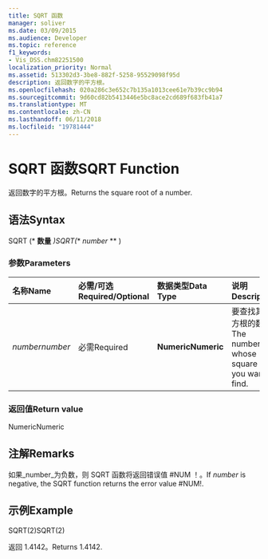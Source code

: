 ```yaml
---
title: SQRT 函数
manager: soliver
ms.date: 03/09/2015
ms.audience: Developer
ms.topic: reference
f1_keywords:
- Vis_DSS.chm82251500
localization_priority: Normal
ms.assetid: 513302d3-3be8-882f-5258-95529098f95d
description: 返回数字的平方根。
ms.openlocfilehash: 020a286c3e652c7b135a1013cee61e7b39cc9b94
ms.sourcegitcommit: 9d60cd82b5413446e5bc8ace2cd689f683fb41a7
ms.translationtype: MT
ms.contentlocale: zh-CN
ms.lasthandoff: 06/11/2018
ms.locfileid: "19781444"
---
```

# <a name="sqrt-function"></a><span data-ttu-id="fe8d5-103">SQRT 函数</span><span class="sxs-lookup"><span data-stu-id="fe8d5-103">SQRT Function</span></span>

<span data-ttu-id="fe8d5-104">返回数字的平方根。</span><span class="sxs-lookup"><span data-stu-id="fe8d5-104">Returns the square root of a number.</span></span> 
  
## <a name="syntax"></a><span data-ttu-id="fe8d5-105">语法</span><span class="sxs-lookup"><span data-stu-id="fe8d5-105">Syntax</span></span>

<span data-ttu-id="fe8d5-106">SQRT (* **数量** *)</span><span class="sxs-lookup"><span data-stu-id="fe8d5-106">SQRT(** *number* ** )</span></span> 
  
### <a name="parameters"></a><span data-ttu-id="fe8d5-107">参数</span><span class="sxs-lookup"><span data-stu-id="fe8d5-107">Parameters</span></span>

|<span data-ttu-id="fe8d5-108">**名称**</span><span class="sxs-lookup"><span data-stu-id="fe8d5-108">**Name**</span></span>|<span data-ttu-id="fe8d5-109">**必需/可选**</span><span class="sxs-lookup"><span data-stu-id="fe8d5-109">**Required/Optional**</span></span>|<span data-ttu-id="fe8d5-110">**数据类型**</span><span class="sxs-lookup"><span data-stu-id="fe8d5-110">**Data Type**</span></span>|<span data-ttu-id="fe8d5-111">**说明**</span><span class="sxs-lookup"><span data-stu-id="fe8d5-111">**Description**</span></span>|
|:-----|:-----|:-----|:-----|
| <span data-ttu-id="fe8d5-112">_number_</span><span class="sxs-lookup"><span data-stu-id="fe8d5-112">_number_</span></span> <br/> |<span data-ttu-id="fe8d5-113">必需</span><span class="sxs-lookup"><span data-stu-id="fe8d5-113">Required</span></span>  <br/> |<span data-ttu-id="fe8d5-114">**Numeric**</span><span class="sxs-lookup"><span data-stu-id="fe8d5-114">**Numeric**</span></span> <br/> |<span data-ttu-id="fe8d5-115">要查找其平方根的数。</span><span class="sxs-lookup"><span data-stu-id="fe8d5-115">The number whose square root you want to find.</span></span>  <br/> |
   
### <a name="return-value"></a><span data-ttu-id="fe8d5-116">返回值</span><span class="sxs-lookup"><span data-stu-id="fe8d5-116">Return value</span></span>

<span data-ttu-id="fe8d5-117">Numeric</span><span class="sxs-lookup"><span data-stu-id="fe8d5-117">Numeric</span></span>
  
## <a name="remarks"></a><span data-ttu-id="fe8d5-118">注解</span><span class="sxs-lookup"><span data-stu-id="fe8d5-118">Remarks</span></span>

<span data-ttu-id="fe8d5-119">如果_number_为负数，则 SQRT 函数将返回错误值 #NUM ！。</span><span class="sxs-lookup"><span data-stu-id="fe8d5-119">If  _number_ is negative, the SQRT function returns the error value #NUM!.</span></span> 
  
## <a name="example"></a><span data-ttu-id="fe8d5-120">示例</span><span class="sxs-lookup"><span data-stu-id="fe8d5-120">Example</span></span>

<span data-ttu-id="fe8d5-121">SQRT(2)</span><span class="sxs-lookup"><span data-stu-id="fe8d5-121">SQRT(2)</span></span> 
  
<span data-ttu-id="fe8d5-122">返回 1.4142。</span><span class="sxs-lookup"><span data-stu-id="fe8d5-122">Returns 1.4142.</span></span> 
  

